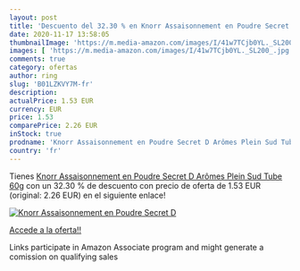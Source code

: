 ```yaml
---
layout: post
title: 'Descuento del 32.30 % en Knorr Assaisonnement en Poudre Secret D '
date: 2020-11-17 13:58:05
thumbnailImage: 'https://m.media-amazon.com/images/I/41w7TCjb0YL._SL200_.jpg'
images: [ 'https://m.media-amazon.com/images/I/41w7TCjb0YL._SL200_.jpg' ]
comments: true
category: ofertas
author: ring
slug: 'B01LZKVY7M-fr'
description:
actualPrice: 1.53 EUR
currency: EUR
price: 1.53
comparePrice: 2.26 EUR
inStock: true
prodname: 'Knorr Assaisonnement en Poudre Secret D Arômes Plein Sud Tube 60g'
country: 'fr'
---
```


Tienes [Knorr Assaisonnement en Poudre Secret D Arômes Plein Sud Tube 60g](https://www.amazon.fr/dp/B01LZKVY7M/?tag=tolees0d-21) con un 32.30 % de descuento con precio de oferta de 1.53 EUR (original: 2.26 EUR) en el siguiente enlace!

[![Knorr Assaisonnement en Poudre Secret D ](https://m.media-amazon.com/images/I/41w7TCjb0YL._SL200_.jpg)](https://www.amazon.fr/dp/B01LZKVY7M/?tag=tolees0d-21)

[Accede a la oferta!!](https://www.amazon.fr/dp/B01LZKVY7M/?tag=tolees0d-21)

Links participate in Amazon Associate program and might generate a comission on qualifying sales


